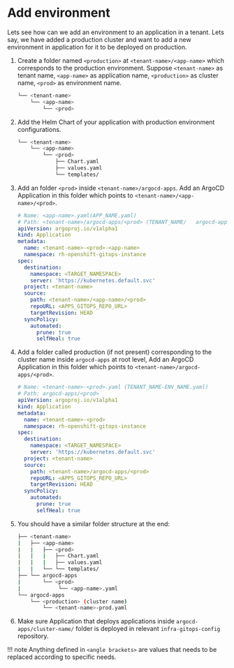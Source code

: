 # Add environment

Lets see how can we add an environment to an application in a tenant. Lets say, we have added a production cluster and want to add a new environment in application for it to be deployed on production.

1. Create a folder named `<production>` at `<tenant-name>/<app-name>` which corresponds to the production environment. Suppose `<tenant-name>` as tenant name, `<app-name>` as application name, `<production>` as cluster name, `<prod>` as environment name.
  
    ```bash
    └── <tenant-name>
        └── <app-name>
            └── <prod>
    ```
  
1. Add the Helm Chart of your application with production environment configurations.

   ```bash
   └── <tenant-name>
       └── <app-name>
           └── <prod>
               ├── Chart.yaml
               ├── values.yaml
               └── templates/
   ```

3. Add an folder `<prod>` inside `<tenant-name>/argocd-apps`. Add an ArgoCD Application in this folder which points to `<tenant-name>/<app-name>/<prod>`.

   ```yaml
   # Name: <app-name>.yaml(APP_NAME.yaml)
   # Path: <tenant-name>/argocd-apps/<prod> (TENANT_NAME/   argocd-apps/ENV_NAME/)
   apiVersion: argoproj.io/v1alpha1
   kind: Application
   metadata:
     name: <tenant-name>-<prod>-<app-name>
     namespace: rh-openshift-gitops-instance
   spec:
     destination:
       namespace: <TARGET_NAMESPACE>
       server: 'https://kubernetes.default.svc'
     project: <tenant-name>
     source:
       path: <tenant-name>/<app-name>/<prod>
       repoURL: <APPS_GITOPS_REPO_URL>
       targetRevision: HEAD
     syncPolicy:
       automated:
         prune: true
         selfHeal: true
   ```

4. Add a folder called production (if not present)  corresponding to the cluster name inside `argocd-apps` at root level, Add an ArgoCD Application in this folder which points to `<tenant-name>/argocd-apps/<prod>`.

   ```yaml
   # Name: <tenant-name>-<prod>.yaml (TENANT_NAME-ENV_NAME.yaml)
   # Path: argocd-apps/<prod>
   apiVersion: argoproj.io/v1alpha1
   kind: Application
   metadata:
     name: <tenant-name>-<prod>
     namespace: rh-openshift-gitops-instance
   spec:
     destination:
       namespace: <TARGET_NAMESPACE>
       server: 'https://kubernetes.default.svc'
     project: <tenant-name>
     source:
       path: <tenant-name>/argocd-apps/<prod>
       repoURL: <APPS_GITOPS_REPO_URL>
       targetRevision: HEAD
     syncPolicy:
       automated:
         prune: true
         selfHeal: true
   ```

5. You should have a similar folder structure at the end:

   ```bash
   ├── <tenant-name>
   |   ├── <app-name>
   |   |   ├── <prod>
   |   |   |   ├── Chart.yaml
   |   |   |   ├── values.yaml
   |   |   └── └── templates/
   ├── └── argocd-apps
   |       └── <prod>
   |            └── <app-name>.yaml
   └── argocd-apps
       └── <production> (cluster name)
           └── <tenant-name>-prod.yaml
   ```

6. Make sure Application that deploys applications inside `argocd-apps/cluster-name/` folder is deployed in relevant `infra-gitops-config` repository.


!!! note 
    Anything defined in `<angle brackets>` are values that needs to be replaced according to specific needs.